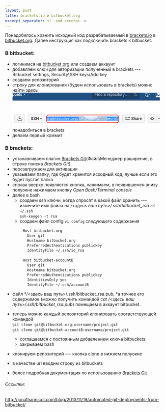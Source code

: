 ```yaml
---
layout: post
title: brackets.io и bitbucket.org
excerpt_separator: <!--end_excerpt-->
---
```

Понадобилось хранить исходный код разрабатываемый в [brackets.io](http://brackets.io/) в [bitbucket.org](https://bitbucket.org/).
Далее инструкция как подключить brackets к bitbucket.
<!--end_excerpt-->
### В bitbucket:  

-   логинимся на [bitbucket.org](https://bitbucket.org/) или создаем аккаунт
-   добавляем ключ для авторизации полученный в brackets --- Bitbucket settings, Security\SSH keys\Add key
-   создаем репозиторий
-   строку для клонирования (будем использовать в brackets) можно найти здесь
![alt text](/img/bitbucket-brackets01.png)  
   понадобиться в brackets  
-   делаем первый коммит

### В brackets:  
-   устанавливаем плагин [Brackets Git](https://github.com/zaggino/brackets-git)(Файл\Менеджер раширение, в строке поиска *Brackets Git*).
-   перезагружаем для активации
-   указываем папку, где будет хранится исходный код, лучше если это будет пустая папка
-   справа вверху появляется кнопка, нажимаем, в появившемся внизу полуокне нажимаем кнопку *Open Bash/Terminal console* 
-   далее в bash
    - создаем ssh ключи, когда спросят в какой файл хранить --- измените имя файла на */<здесь ваш путь>/.ssh/bitbucket_rsa*
```cd ~/.ssh```  
```ssh-keygen -t rsa```  
    - создаем файл config ```vi config``` следующего содержания  
```
        Host bitbucket.org
          User git
          Hostname bitbucket.org
          PreferredAuthentications publickey
          IdentityFile ~/.ssh/id_rsa

        Host bitbucket-accountB
          User git
          Hostname bitbucket.org
          PreferredAuthentications publickey
          IdentitiesOnly yes
          IdentityFile ~/.ssh/accountB
```
-   файл */<здесь ваш путь>/.ssh/bitbucket_rsa.pub, *а точнее его содержимое (можно получить командой *cat /<здесь ваш путь>/.ssh/bitbucket_rsa.pub*) помещаем в аккаунт bitbucket.  
-   теперь можно каждый репозиторий клонировать соответствующей командой  
```git clone git@bitbucket.org:username/project.git```  
```git clone git@bitbucket-accountB:username/project.git```  

    -   соглашаемся с постоянным добавлением ключа bitbuckets
    -   закрываем bash
-   клонируем репозиторий --- кнопка clone в нижнем полуокне
-   в качестве url вводим строку из bitbuckets
-   более подробная документация по использованию [Brackets Git](https://github.com/zaggino/brackets-git)

###### Сссылки:

<http://jonathannicol.com/blog/2013/11/19/automated-git-deployments-from-bitbucket/>
